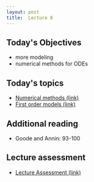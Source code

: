```yaml
---
layout: post
title:  Lecture 8
---
```


## Today's Objectives

* more modeling
* numerical methods for ODEs

## Today's topics
* <a target="_parent" href="https://wcasper.github.io/math207spring2024/topics/009-numerical-methods.html">Numerical methods (link)</a>
* <a target="_parent" href="https://wcasper.github.io/math207spring2024/topics/010-first-order-models.html"> First order models (link)</a>

## Additional reading
* Goode and Annin:  93-100

## Lecture assessment
* <a target="_parent" href="https://wcasper.github.io/math207spring2024/quizzes/lecture8">Lecture Assessment (link)</a>




